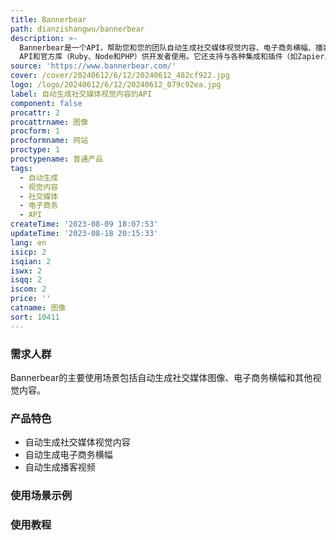 ```yaml
---
title: Bannerbear
path: dianzishangwu/bannerbear
description: >-
  Bannerbear是一个API，帮助您和您的团队自动生成社交媒体视觉内容、电子商务横幅、播客视频等。您可以使用它来自动生成社交媒体图像、电子商务横幅和其他视觉内容。Bannerbear提供REST
  API和官方库（Ruby、Node和PHP）供开发者使用。它还支持与各种集成和插件（如Zapier、Airtable等）结合使用。Bannerbear具有自动化和扩展营销的优势，以及简化设计流程和节省时间的功能。定价根据API使用情况收费。
source: 'https://www.bannerbear.com/'
cover: /cover/20240612/6/12/20240612_482cf922.jpg
logo: /logo/20240612/6/12/20240612_079c92ea.jpg
label: 自动生成社交媒体视觉内容的API
component: false
procattr: 2
procattrname: 图像
procform: 1
procformname: 网站
proctype: 1
proctypename: 普通产品
tags:
  - 自动生成
  - 视觉内容
  - 社交媒体
  - 电子商务
  - API
createTime: '2023-08-09 18:07:53'
updateTime: '2023-08-18 20:15:33'
lang: en
isicp: 2
isqian: 2
iswx: 2
isqq: 2
iscom: 2
price: ''
catname: 图像
sort: 10411
---
```




### 需求人群
Bannerbear的主要使用场景包括自动生成社交媒体图像、电子商务横幅和其他视觉内容。

### 产品特色
- 自动生成社交媒体视觉内容
- 自动生成电子商务横幅
- 自动生成播客视频

### 使用场景示例


### 使用教程


  
